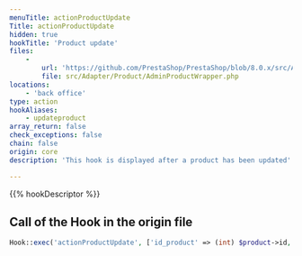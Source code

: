 ```yaml
---
menuTitle: actionProductUpdate
Title: actionProductUpdate
hidden: true
hookTitle: 'Product update'
files:
    -
        url: 'https://github.com/PrestaShop/PrestaShop/blob/8.0.x/src/Adapter/Product/AdminProductWrapper.php'
        file: src/Adapter/Product/AdminProductWrapper.php
locations:
    - 'back office'
type: action
hookAliases:
    - updateproduct
array_return: false
check_exceptions: false
chain: false
origin: core
description: 'This hook is displayed after a product has been updated'

---
```


{{% hookDescriptor %}}

## Call of the Hook in the origin file

```php
Hook::exec('actionProductUpdate', ['id_product' => (int) $product->id, 'product' => $product])
```
